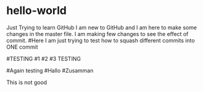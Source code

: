 # hello-world
Just Trying to learn GitHub
I am new to GitHub and I am here to make some changes in the master file. 
I am making few changes to see the effect of commit.
#Here I am just trying to test how to squash different commits into ONE commit

#TESTING
#1
#2
#3
TESTING

#Again testing
#Hallo
#Zusamman

This is not good
